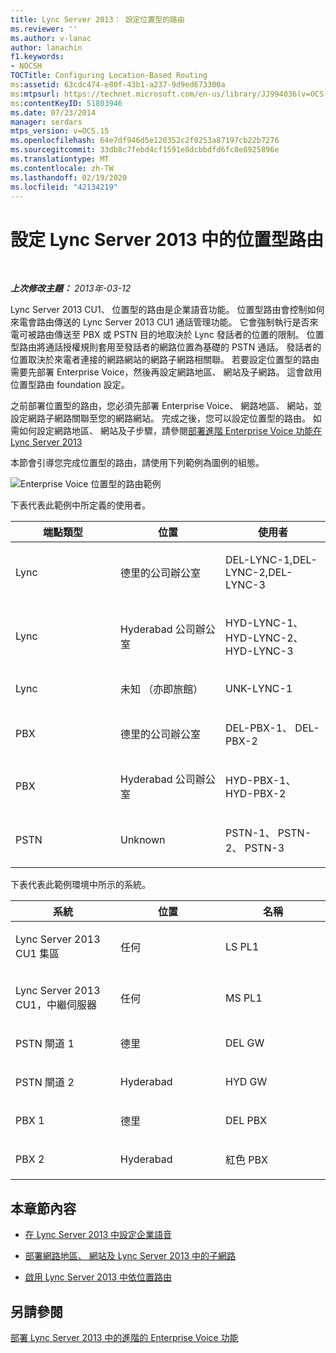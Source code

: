 ```yaml
---
title: Lync Server 2013： 設定位置型的路由
ms.reviewer: ''
ms.author: v-lanac
author: lanachin
f1.keywords:
- NOCSH
TOCTitle: Configuring Location-Based Routing
ms:assetid: 63cdc474-e80f-43b1-a237-9d9ed673300a
ms:mtpsurl: https://technet.microsoft.com/en-us/library/JJ994036(v=OCS.15)
ms:contentKeyID: 51803946
ms.date: 07/23/2014
manager: serdars
mtps_version: v=OCS.15
ms.openlocfilehash: 64e7df946d5e120352c2f0253a87197cb22b7276
ms.sourcegitcommit: 33db8c7febd4cf1591e8dcbbdfd6fc8e8925896e
ms.translationtype: MT
ms.contentlocale: zh-TW
ms.lasthandoff: 02/19/2020
ms.locfileid: "42134219"
---
```

<div data-xmlns="http://www.w3.org/1999/xhtml">

<div class="topic" data-xmlns="http://www.w3.org/1999/xhtml" data-msxsl="urn:schemas-microsoft-com:xslt" data-cs="http://msdn.microsoft.com/">

<div data-asp="https://msdn2.microsoft.com/asp">

# <a name="configuring-location-based-routing-in-lync-server-2013"></a>設定 Lync Server 2013 中的位置型路由

</div>

<div id="mainSection">

<div id="mainBody">

<span> </span>

_**上次修改主題：** 2013年-03-12_

Lync Server 2013 CU1、 位置型的路由是企業語音功能。 位置型路由會控制如何來電會路由傳送的 Lync Server 2013 CU1 通話管理功能。 它會強制執行是否來電可被路由傳送至 PBX 或 PSTN 目的地取決於 Lync 發話者的位置的限制。 位置型路由將通話授權規則套用至發話者的網路位置為基礎的 PSTN 通話。 發話者的位置取決於來電者連接的網路網站的網路子網路相關聯。 若要設定位置型的路由需要先部署 Enterprise Voice，然後再設定網路地區、 網站及子網路。 這會啟用位置型路由 foundation 設定。

之前部署位置型的路由，您必須先部署 Enterprise Voice、 網路地區、 網站，並設定網路子網路關聯至您的網路網站。 完成之後，您可以設定位置型的路由。 如需如何設定網路地區、 網站及子步驟，請參閱[部署進階 Enterprise Voice 功能在 Lync Server 2013](lync-server-2013-deploying-advanced-enterprise-voice-features.md)

本節會引導您完成位置型的路由，請使用下列範例為圖例的組態。

![Enterprise Voice 位置型的路由範例](images/JJ994036.b6ef5afc-36ac-406f-8ec2-a87532b20612(OCS.15).png "Enterprise Voice 位置型的路由範例")

  
下表代表此範例中所定義的使用者。


<table>
<colgroup>
<col style="width: 33%" />
<col style="width: 33%" />
<col style="width: 33%" />
</colgroup>
<thead>
<tr class="header">
<th>端點類型</th>
<th>位置</th>
<th>使用者</th>
</tr>
</thead>
<tbody>
<tr class="odd">
<td><p>Lync</p></td>
<td><p>德里的公司辦公室</p></td>
<td><p>DEL-LYNC-1,DEL-LYNC-2,DEL-LYNC-3</p></td>
</tr>
<tr class="even">
<td><p>Lync</p></td>
<td><p>Hyderabad 公司辦公室</p></td>
<td><p>HYD-LYNC-1、 HYD-LYNC-2、 HYD-LYNC-3</p></td>
</tr>
<tr class="odd">
<td><p>Lync</p></td>
<td><p>未知 （亦即旅館）</p></td>
<td><p>UNK-LYNC-1</p></td>
</tr>
<tr class="even">
<td><p>PBX</p></td>
<td><p>德里的公司辦公室</p></td>
<td><p>DEL-PBX-1、 DEL-PBX-2</p></td>
</tr>
<tr class="odd">
<td><p>PBX</p></td>
<td><p>Hyderabad 公司辦公室</p></td>
<td><p>HYD-PBX-1、 HYD-PBX-2</p></td>
</tr>
<tr class="even">
<td><p>PSTN</p></td>
<td><p>Unknown</p></td>
<td><p>PSTN-1、 PSTN-2、 PSTN-3</p></td>
</tr>
</tbody>
</table>

  

下表代表此範例環境中所示的系統。


<table>
<colgroup>
<col style="width: 33%" />
<col style="width: 33%" />
<col style="width: 33%" />
</colgroup>
<thead>
<tr class="header">
<th>系統</th>
<th>位置</th>
<th>名稱</th>
</tr>
</thead>
<tbody>
<tr class="odd">
<td><p>Lync Server 2013 CU1 集區</p></td>
<td><p>任何</p></td>
<td><p>LS PL1</p></td>
</tr>
<tr class="even">
<td><p>Lync Server 2013 CU1，中繼伺服器</p></td>
<td><p>任何</p></td>
<td><p>MS PL1</p></td>
</tr>
<tr class="odd">
<td><p>PSTN 閘道 1</p></td>
<td><p>德里</p></td>
<td><p>DEL GW</p></td>
</tr>
<tr class="even">
<td><p>PSTN 閘道 2</p></td>
<td><p>Hyderabad</p></td>
<td><p>HYD GW</p></td>
</tr>
<tr class="odd">
<td><p>PBX 1</p></td>
<td><p>德里</p></td>
<td><p>DEL PBX</p></td>
</tr>
<tr class="even">
<td><p>PBX 2</p></td>
<td><p>Hyderabad</p></td>
<td><p>紅色 PBX</p></td>
</tr>
</tbody>
</table>


<div>

## <a name="in-this-section"></a>本章節內容

  - [在 Lync Server 2013 中設定企業語音](lync-server-2013-configuring-enterprise-voice.md)

  - [部署網路地區、 網站及 Lync Server 2013 中的子網路](lync-server-2013-deploying-network-regions-sites-and-subnets.md)

  - [啟用 Lync Server 2013 中依位置路由](lync-server-2013-enabling-location-based-routing.md)

</div>

<div>

## <a name="see-also"></a>另請參閱


[部署 Lync Server 2013 中的進階的 Enterprise Voice 功能](lync-server-2013-deploying-advanced-enterprise-voice-features.md)  
  

</div>

</div>

<span> </span>

</div>

</div>

</div>


